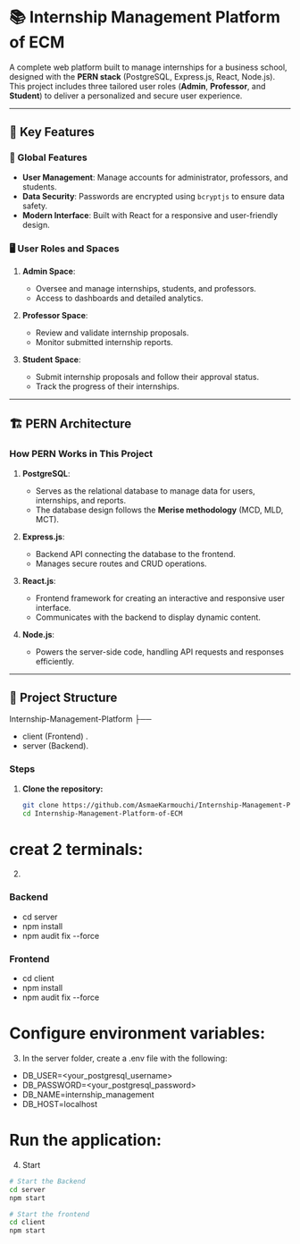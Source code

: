 # 📚 Internship Management Platform of ECM

A complete web platform built to manage internships for a business school, designed with the **PERN stack** (PostgreSQL, Express.js, React, Node.js).  
This project includes three tailored user roles (**Admin**, **Professor**, and **Student**) to deliver a personalized and secure user experience.

---

## 🌟 Key Features

### 🎯 Global Features
- **User Management**: Manage accounts for administrator, professors, and students.
- **Data Security**: Passwords are encrypted using `bcryptjs` to ensure data safety.
- **Modern Interface**: Built with React for a responsive and user-friendly design.

### 🖥️ User Roles and Spaces
1. **Admin Space**:
   - Oversee and manage internships, students, and professors.
   - Access to dashboards and detailed analytics.

2. **Professor Space**:
   - Review and validate internship proposals.
   - Monitor submitted internship reports.

3. **Student Space**:
   - Submit internship proposals and follow their approval status.
   - Track the progress of their internships.

---

## 🏗️ PERN Architecture

### **How PERN Works in This Project**
1. **PostgreSQL**:  
   - Serves as the relational database to manage data for users, internships, and reports.
   - The database design follows the **Merise methodology** (MCD, MLD, MCT).

2. **Express.js**:  
   - Backend API connecting the database to the frontend.
   - Manages secure routes and CRUD operations.

3. **React.js**:  
   - Frontend framework for creating an interactive and responsive user interface.
   - Communicates with the backend to display dynamic content.

4. **Node.js**:  
   - Powers the server-side code, handling API requests and responses efficiently.

---

## 📂 Project Structure
Internship-Management-Platform ├── 
-  client (Frontend) .
-  server (Backend).
  
 ### Steps
1. **Clone the repository:**
   ```bash
   git clone https://github.com/AsmaeKarmouchi/Internship-Management-Platform-of-ECM.git
   cd Internship-Management-Platform-of-ECM

# **creat 2 terminals:**
2. 
### Backend
 
- cd server
- npm install
- npm audit fix --force

### Frontend
- cd client
- npm install
- npm audit fix --force


# Configure environment variables:
3. In the server folder, create a .env file with the following:
- DB_USER=<your_postgresql_username>
- DB_PASSWORD=<your_postgresql_password>
- DB_NAME=internship_management
- DB_HOST=localhost

# Run the application:
4.  Start 
 ```bash
# Start the Backend
cd server
npm start  

# Start the frontend
cd client
npm start



